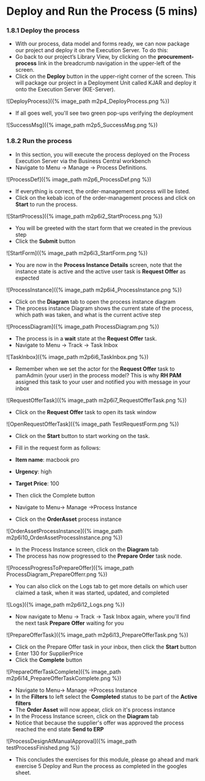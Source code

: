 # Deploy and Run the Process (5 mins)

### 1.8.1 Deploy the process

- With our process, data model and forms ready, we can now package our project and deploy it on the Execution Server. To do this:
- Go back to our project’s Library View, by clicking on the **procurement-process** link in the breadcrumb navigation in the upper-left of the screen.
- Click on the **Deploy** button in the upper-right corner of the screen. This will package our project in a Deployment Unit called KJAR and deploy it onto the Execution Server (KIE-Server).

![DeployProcess]({% image_path m2p4_DeployProcess.png %})

- If all goes well, you'll see two green pop-ups verifying the deployment

![SuccessMsg]({% image_path m2p5_SuccessMsg.png %})

### 1.8.2 Run the process

- In this section, you will execute the process deployed on the Process Execution Server via the Business Central workbench
- Navigate to Menu → Manage → Process Definitions. 

![ProcessDef]({% image_path m2p6_ProcessDef.png %})

- If everything is correct, the order-management process will be listed. 
- Click on the kebab icon of the order-management process and click on **Start** to run the process.

![StartProcess]({% image_path m2p6i2_StartProcess.png %})

- You will be greeted with the start form that we created in the previous step
- Click the **Submit** button

![StartForm]({% image_path m2p6i3_StartForm.png %})

- You are now in the **Process Instance Details** screen, note that the instance state is active and the active user task is **Request Offer** as expected

![ProcessInstance]({% image_path m2p6i4_ProcessInstance.png %})


- Click on the **Diagram** tab to open the process instance diagram
- The process instance Diagram shows the current state of the process, which path was taken, and what is the current active step

![ProcessDiagram]({% image_path ProcessDiagram.png %})

- The process is in a **wait** state at the **Request Offer** task. 
- Navigate to Menu → Track -> Task Inbox

![TaskInbox]({% image_path m2p6i6_TaskInbox.png %})


- Remember when we set the actor for the **Request Offer** task to pamAdmin (your user) in the process model?  This is why **RH PAM** assigned this task to your user and notified you with message in your inbox

![RequestOfferTask]({% image_path m2p6i7_RequestOfferTask.png %})

- Click on the **Request Offer** task to open its task window

![OpenRequestOfferTask]({% image_path TestRequestForm.png %})

- Click on the **Start** button to start working on the task. 
- Fill in the request form as follows:
- **Item name**: macbook pro
- **Urgency**: high
- **Target Price**: 100
- Then click the Complete button  

- Navigate to Menu-> Manage ->Process Instance
- Click on the **OrderAsset** process instance

![OrderAssetProcessInstance]({% image_path m2p6i10_OrderAssetProcessInstance.png %})

- In the Process Instance screen, click on the **Diagram** tab
- The process has now progressed to the **Prepare Order** task node. 

![ProcessProgressToPrepareOffer]({% image_path ProcessDiagram_PrepareOfferr.png %})

- You can also click on the Logs tab to get more details on which user claimed a task, when it was started, updated, and completed

![Logs]({% image_path m2p6i12_Logs.png %})

- Now navigate to Menu -> Track -> Task Inbox again, where you'll find the next task **Prepare Offer** waiting for you

![PrepareOfferTask]({% image_path m2p6i13_PrepareOfferTask.png %})

- Click on the Prepare Offer task in your inbox, then click the **Start** button
- Enter 130 for SupplierPrice
- Click the **Complete** button

![PrepareOfferTaskComplete]({% image_path m2p6i14_PrepareOfferTaskComplete.png %})

- Navigate to Menu-> Manage ->Process Instance
- In the **Filters** to left select the **Completed** status to be part of the **Active filters**
- The **Order Asset** will now appear, click on it's process instance
- In the Process Instance screen, click on the **Diagram** tab
- Notice that because the supplier's offer was approved the process reached the end state **Send to ERP**

![ProcessDesignAtManualApproval]({% image_path testProcessFinished.png %})


- This concludes the exercises for this module, please go ahead and mark exercise 5 Deploy and Run the process as completed in the googles sheet.






